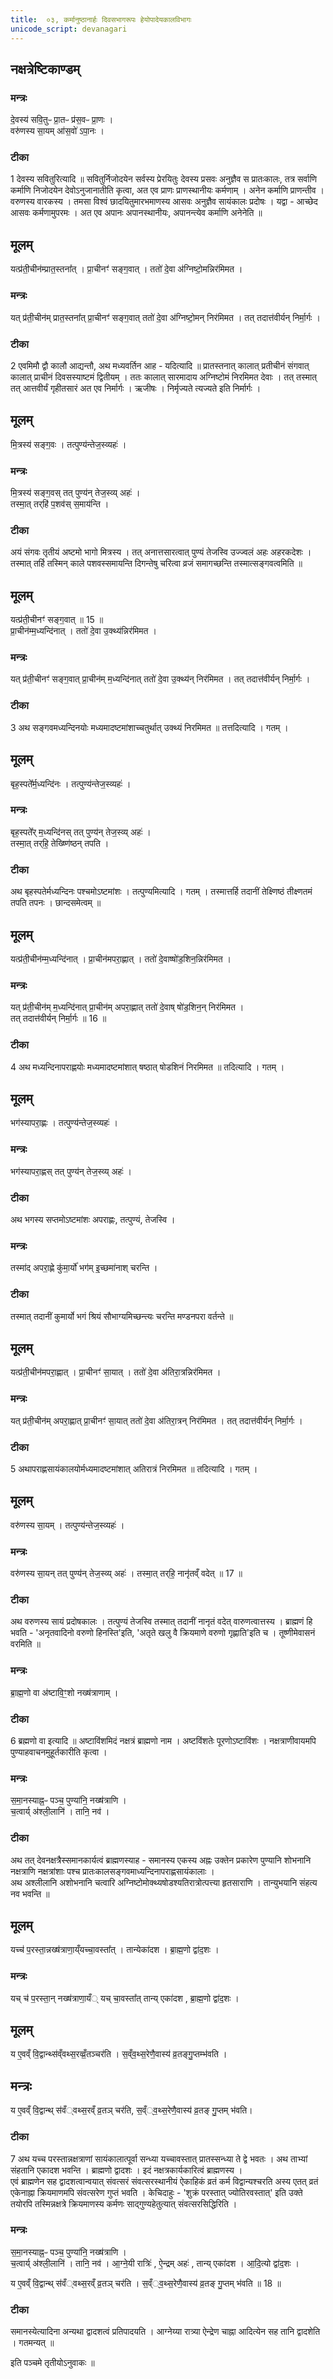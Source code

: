 ```yaml
---
title:  ०३, कर्मानुष्ठानार्हः दिवसभागरूपः हेयोपादेयकालविभागः
unicode_script: devanagari
---
```

## नक्षत्रेष्टिकाण्डम्‌

### मन्त्रः

दे॒वस्य॑ सवि॒तुᳶ प्रा॒तᳶ प्र॑स॒वᳶ प्रा॒णः ।  
वरु॑णस्य सा॒यम् आ॑स॒वो॑ ऽपा॒नः ।
###  टीका
1 देवस्य सवितुरित्यादि ॥ सवितुर्निजोदयेन सर्वस्य प्रेरयितुः देवस्य प्रसवः अनुज्ञैव स प्रातःकालः, तत्र सर्वाणि कर्माणि निजोदयेन देवोऽनुजानातीति कृत्वा, अत एव प्राणः प्राणस्थानीयः कर्मणाम् । अनेन कर्माणि प्राणन्तीव । वरुणस्य वारकस्य । तमसा विश्वं छादयितुमारभमाणस्य आसवः अनुज्ञैव सायंकालः प्रदोषः । यद्वा - आच्छेद आसवः कर्मणामुपरमः । अत एव अपानः अपानस्थानीयः, अपानन्त्येव कर्माणि अनेनेति ॥
## मूलम्
यत्प्र॑ती॒चीन॑म्प्रात॒स्तना᳚त् ।
प्रा॒चीनꣳ॑ सङ्ग॒वात् ।
ततो॑ दे॒वा अ॑ग्निष्टो॒मन्निर॑मिमत ।
### मन्त्रः
यत् प्र॑ती॒चीन॑म् प्रात॒स्तना᳚त्  प्रा॒चीनꣳ॑ सङ्ग॒वात्  ततो॑ दे॒वा अ॑ग्निष्टो॒मन् निर॑मिमत ।
तत् तदात्त॑वीर्यन् निर्मा॒र्गः ।
###  टीका
2 एवमिमौ द्वौ कालौ आद्यन्तौ, अथ मध्यवर्तिन आह - यदित्यादि ॥ प्रातस्तनात् कालात् प्रतीचीनं संगवात् कालात् प्राचीनं दिवसस्याष्टमं द्वितीयम् । ततः कालात् सारमादाय अग्निष्टोमं निरमिमत देवाः । तत् तस्मात् तत् आत्तवीर्यं गृहीतसारं अत एव निर्मार्गः । ऋजीषः । निर्मृज्यते त्यज्यते इति निर्मार्गः ।
## मूलम्
मि॒त्रस्य॑ सङ्ग॒वः ।
तत्पुण्य॑न्तेज॒स्व्यहः॑ ।
### मन्त्रः
मि॒त्रस्य॑ सङ्ग॒वस्  तत् पुण्य॑न् तेज॒स्व्य् अहः॑ ।  
तस्मा॒त् तर्‌हि॑ प॒शव॑स् स॒माय॑न्ति ।

###  टीका  
अयं संगवः तृतीयं अष्टमो भागो मित्रस्य । तत् अनात्तसारत्वात् पुण्यं तेजस्वि उज्ज्वलं अहः अहरकदेशः ।  
तस्मात् तर्हि तस्मिन् काले पशवस्समायन्ति दिगन्तेषु चरित्वा व्रजं समागच्छन्ति तस्मात्सङ्गवत्वमिति ॥
## मूलम्
यत्प्र॑ती॒चीनꣳ॑ सङ्ग॒वात् ॥ 15 ॥  
प्रा॒चीन॑म्म॒ध्यन्दि॑नात् ।
ततो॑ दे॒वा उ॒क्थ्य॑न्निर॑मिमत ।

### मन्त्रः
यत् प्र॑ती॒चीनꣳ॑  सङ्ग॒वात् प्रा॒चीन॑म् म॒ध्यन्दि॑नात्  ततो॑ दे॒वा उ॒क्थ्य॑न् निर॑मिमत । तत् तदात्त॑वीर्यन् निर्मा॒र्गः ।

###  टीका
3 अथ सङ्गवमध्यन्दिनयोः मध्यमादष्टमांशाच्चतुर्थात् उक्थ्यं निरमिमत ॥ तत्तदित्यादि । गतम् ।
## मूलम्
बृह॒स्पते᳚र्म॒ध्यन्दि॑नः ।
तत्पुण्य॑न्तेज॒स्व्यहः॑ ।
### मन्त्रः
बृह॒स्पते᳚र् म॒ध्यन्दि॑नस् तत् पुण्य॑न् तेज॒स्व्य् अहः॑ ।   
तस्मा॒त् तर्‌हि॒ तेख्ष्णि॑ष्ठन् तपति ।

###  टीका
अथ बृहस्पतेर्मध्यन्दिनः पश्चमोऽष्टमांशः । तत्पुण्यमित्यादि । गतम् । तस्मात्तर्हि तदानीं तेक्ष्णिष्ठं तीक्ष्णतमं तपति तपनः । छान्दसमेत्वम् ॥
## मूलम्
यत्प्र॑ती॒चीन॑म्म॒ध्यन्दि॑नात् ।
प्रा॒चीन॑मपरा॒ह्णात् ।
ततो॑ दे॒वाष्षो॑ड॒शिन॒न्निर॑मिमत ।
### मन्त्रः
यत् प्र॑ती॒चीन॑म् म॒ध्यन्दि॑नात्  प्रा॒चीन॑म् अपरा॒ह्णात् ततो॑ दे॒वाष् षो॑ड॒शिन॒न् निर॑मिमत ।  
तत् तदात्त॑वीर्यन् निर्मा॒र्गः ॥ 16 ॥   

###  टीका
4 अथ मध्यन्दिनापराह्णयोः मध्यमादष्टमांशात् षष्ठात् षोडशिनं निरमिमत ॥ तदित्यादि । गतम् ।
## मूलम्
भग॑स्यापरा॒ह्णः ।
तत्पुण्य॑न्तेज॒स्व्यहः॑ ।
### मन्त्रः
भग॑स्यापरा॒ह्णस् तत् पुण्य॑न् तेज॒स्व्य् अहः॑ ।

###  टीका
अथ भगस्य सप्तमोऽष्टमांशः अपराह्णः, तत्पुण्यं, तेजस्वि ।
### मन्त्रः
तस्मा॑द् अपरा॒ह्णे कु॑मा॒र्यो॑ भग॑म् इ॒च्छमा॑नाश् चरन्ति ।

###  टीका
तस्मात् तदानीं कुमार्यो भगं श्रियं सौभाग्यमिच्छन्त्यः चरन्ति मण्डनपरा वर्तन्ते ॥
## मूलम्
यत्प्र॑ती॒चीन॑मपरा॒ह्णात् ।
प्रा॒चीनꣳ॑ सा॒यात् ।
ततो॑ दे॒वा अ॑तिरा॒त्रन्निर॑मिमत ।
### मन्त्रः
यत् प्र॑ती॒चीन॑म् अपरा॒ह्णात् प्रा॒चीनꣳ॑ सा॒यात्  ततो॑ दे॒वा अ॑तिरा॒त्रन् निर॑मिमत । तत् तदात्त॑वीर्यन् निर्मा॒र्गः ।
###  टीका
5 अथापराह्णसायंकालयोर्मध्यमादष्टमांशात् अतिरात्रं निरमिमत ॥ तदित्यादि । गतम् ।
## मूलम्
वरु॑णस्य सा॒यम् ।
तत्पुण्य॑न्तेज॒स्व्यहः॑ ।
### मन्त्रः

वरु॑णस्य सा॒यन् तत् पुण्य॑न् तेज॒स्व्य् अहः॑ ।
तस्मा॒त् तर्‌हि॒ नानृ॑तव्ँ वदेत् ॥ 17 ॥  
###  टीका
अथ वरुणस्य सायं प्रदोषकालः । तत्पुण्यं तेजस्वि तस्मात् तदानीं नानृतं वदेत् वारुणत्वात्तस्य । ब्राह्मणं हि भवति - 'अनृतवादिनो वरुणो हिनस्ति'इति, 'अतृते खलु वै क्रियमाणे वरुणो गृह्णाति'इति च । तूष्णीमेवासनं वरमिति ॥

### मन्त्रः
ब्रा॒ह्म॒णो वा अ॑ष्टावि॒ꣳ॒शो नख्ष॑त्राणाम् ।
###  टीका
6 ब्रह्मणो वा इत्यादि ॥ अष्टाविंशमिदं नक्षत्रं ब्राह्मणो नाम । अष्टविंशतेः पूरणोऽष्टाविंशः । नक्षत्राणीवायमपि पुण्याहवाचनमुहूर्तकारीति कृत्वा ।
### मन्त्रः
स॒मा॒नस्याह्न॒ᳶ पञ्च॒ पुण्या॑नि॒ नख्ष॑त्राणि ।  
च॒त्वार्य् अ॑श्ली॒लानि॑ । तानि॒ नव॑ ।

###  टीका
अथ तत् देवनक्षत्रैस्समानकार्यत्वं ब्राह्मणस्याह - समानस्य एकस्य अह्नः उक्तेन प्रकारेण पुण्यानि शोभनानि नक्षत्राणि नक्षत्रांशाः पश्च प्रातःकालसङ्गवमाध्यन्दिनापराह्णसायंकालाः ।  
अथ अश्लीलानि अशोभनानि चत्वारि अग्निष्टोमोक्थ्यषोडश्यतिरात्रोत्पत्त्या हृतसाराणि । तान्युभयानि संहत्य नव भवन्ति ॥
## मूलम्
यच्च॑ प॒रस्ता॒न्नख्ष॑त्राणा॒य्ँयच्चा॒वस्ता᳚त् ।
तान्येका॑दश ।
ब्रा॒ह्म॒णो द्वा॑द॒शः ।
### मन्त्रः
यच् च॑ प॒रस्ता॒न् नख्ष॑त्राणा॒यँ् यच् चा॒वस्ता᳚त् तान्य् एका॑दश , ब्रा॒ह्म॒णो द्वा॑द॒शः ।  
## मूलम्
य ए॒वव्ँ वि॒द्वान्थ्स॑व्ँवथ्स॒रव्व्रँ॒तञ्चर॑ति ।
स॒व्ँव॒थ्स॒रेणै॒वास्य॑ व्र॒तङ्गु॒प्तम्भ॑वति ।
## मन्त्रः 
य ए॒वव्ँ वि॒द्वान्थ् स॑वँ्वथ्स॒रव्ँ व्र॒तञ् चर॑ति, स॒व्ँ्व॒थ्स॒रेणै॒वास्य॑ व्र॒तङ् गु॒प्तम् भ॑वति।
###  टीका
7 अथ यच्च परस्तान्नक्षत्राणां सायंकालात्पूर्वा सन्ध्या यच्चावस्तात् प्रातस्सन्ध्या ते द्वे भवतः । अथ ताभ्यां संहतानि एकादश भवन्ति । ब्राह्मणो द्वादशः । इदं नक्षत्रकार्यकारित्वं ब्राह्मणस्य ।  
एवं ब्राह्मणेन सह द्वादशत्वान्वयात् संवत्सरं संवत्सरस्थानीयं ऐकाहिकं व्रतं कर्म विद्वान्यश्चरति अस्य एतत् व्रतं एकेनाह्ना क्रियमाणमपि संवत्सरेण गुप्तं भवति । केचिदाहुः - 'शुक्रं परस्तात् ज्योतिरवस्तात्' इति उक्ते तयोरपि तस्मिन्नक्षत्रे क्रियमाणस्य कर्मणः साद्गुण्यहेतुत्यात् संवत्सरसिद्धिरिति ।

### मन्त्रः
स॒मा॒नस्याह्न॒ᳶ पञ्च॒ पुण्या॑नि॒ नख्ष॑त्राणि ।   
च॒त्वार्य् अ॑श्ली॒लानि॑ । तानि॒ नव॑ । आ॒ग्ने॒यी रात्रिः॑ , ऐ॒न्द्रम् अहः॑ , तान्य् एका॑दश । आ॒दि॒त्यो द्वा॑द॒शः ।  

य ए॒वव्ँ वि॒द्वान्थ् स॑वँ्वथ्स॒रव्ँ व्र॒तञ् चर॑ति ।
स॒व्ँ्व॒थ्स॒रेणै॒वास्य॑ व्र॒तङ् गु॒प्तम् भ॑वति ॥ 18 ॥  
###  टीका
समानस्येत्यादिना अन्यथा द्वादशत्वं प्रतिपादयति ।
आग्नेय्या रात्र्या ऐन्द्रेण चाह्ना आदित्येन सह तानि द्वादशेति । गतमन्यत् ॥

इति पञ्चमे तृतीयोऽनुवाकः ॥  
